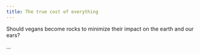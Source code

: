 ```yaml
---
title: The true cost of everything
---
```


Should vegans become rocks to minimize their impact on the earth and our ears?

...
